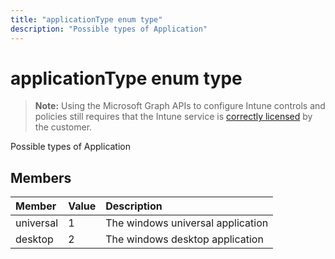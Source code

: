 ---title: "applicationType enum type"description: "Possible types of Application"---# applicationType enum type

> **Note:** Using the Microsoft Graph APIs to configure Intune controls and policies still requires that the Intune service is [correctly licensed](https://go.microsoft.com/fwlink/?linkid=839381) by the customer.

Possible types of Application
## Members
|Member|Value|Description|
|:---|:---|:---|
|universal|1|The windows universal application|
|desktop|2|The windows desktop application|




